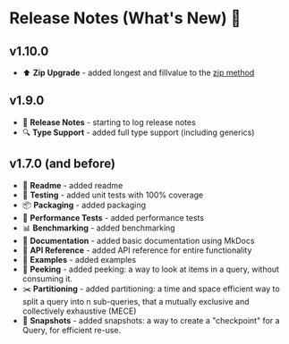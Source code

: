 # Release Notes (What's New) 🤩

## v1.10.0

* ⬆️ **Zip Upgrade** - added longest and fillvalue to the [zip method](code_api/mapper_methods.md#fliq.query.Query.zip)

## v1.9.0

* 📝 **Release Notes** - starting to log release notes
* 🔍 **Type Support** - added full type support (including generics)

## v1.7.0 (and before)

* 📝 **Readme** - added readme
* 🧪 **Testing** - added unit tests with 100% coverage
* 📦 **Packaging** - added packaging
* 🧪 **Performance Tests** - added performance tests
* 📊 **Benchmarking** - added benchmarking
* 📝 **Documentation** - added basic documentation using MkDocs
* 📝 **API Reference** - added API reference for entire functionality
* 📝 **Examples** - added examples
* 🫣 **Peeking** - added peeking: a way to look at items in a query, without consuming it.
* ✂️ **Partitioning** - added partitioning: a time and space efficient way to split a query into n sub-queries, 
that a mutually exclusive and collectively exhaustive (MECE)
* 📸 **Snapshots** - added snapshots: a way to create a "checkpoint" for a Query, for efficient re-use.
